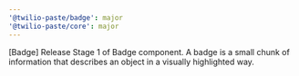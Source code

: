 ```yaml
---
'@twilio-paste/badge': major
'@twilio-paste/core': major
---
```


[Badge] Release Stage 1 of Badge component. A badge is a small chunk of information that describes an object in a visually highlighted way.
